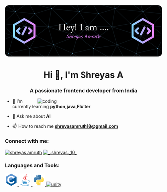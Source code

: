 ![logo](https://github.com/Shreyasamruth/Shreyasamruth/blob/main/github-header-image.png)
<h1 align="center">Hi 👋, I'm Shreyas A</h1>
<h3 align="center">A passionate frontend developer from India</h3>
<img align="right" alt="coding" width="400" src="https://www.gifcen.com/wp-content/uploads/2023/11/hacker-gif-8.gif">

- 🌱 I’m currently learning **python,java,Flutter**

- 💬 Ask me about **AI**

- 📫 How to reach me **shreyasamruth18@gmail.com**

<h3 align="left">Connect with me:</h3>
<p align="left">
<a href="https://linkedin.com/in/shreyas amruth" target="blank"><img align="center" src="https://raw.githubusercontent.com/rahuldkjain/github-profile-readme-generator/master/src/images/icons/Social/linked-in-alt.svg" alt="shreyas amruth" height="30" width="40" /></a>
<a href="https://instagram.com/_.shreyas._10_" target="blank"><img align="center" src="https://raw.githubusercontent.com/rahuldkjain/github-profile-readme-generator/master/src/images/icons/Social/instagram.svg" alt="_.shreyas._10_" height="30" width="40" /></a>
</p>

<h3 align="left">Languages and Tools:</h3>
<p align="left"> <a href="https://www.cprogramming.com/" target="_blank" rel="noreferrer"> <img src="https://raw.githubusercontent.com/devicons/devicon/master/icons/c/c-original.svg" alt="c" width="40" height="40"/> </a> <a href="https://www.java.com" target="_blank" rel="noreferrer"> <img src="https://raw.githubusercontent.com/devicons/devicon/master/icons/java/java-original.svg" alt="java" width="40" height="40"/> </a> <a href="https://www.python.org" target="_blank" rel="noreferrer"> <img src="https://raw.githubusercontent.com/devicons/devicon/master/icons/python/python-original.svg" alt="python" width="40" height="40"/> </a> <a href="https://unity.com/" target="_blank" rel="noreferrer"> <img src="https://www.vectorlogo.zone/logos/unity3d/unity3d-icon.svg" alt="unity" width="40" height="40"/> </a> </p>
